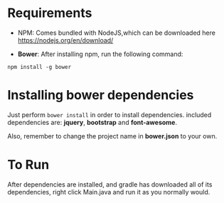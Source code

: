# Requirements #
* NPM: Comes bundled with NodeJS,which can be downloaded here https://nodejs.org/en/download/

* **Bower**: After installing npm, run the following command:
```
npm install -g bower
```

# Installing bower dependencies #
Just perform ``` bower install ``` in order to install dependencies. included dependencies are: **jquery**, **bootstrap** and **font-awesome**.

Also, remember to change the project name in **bower.json** to your own.

# To Run #
After dependencies are installed, and gradle has downloaded all of its dependencies, right click Main.java and run it as you normally would.
